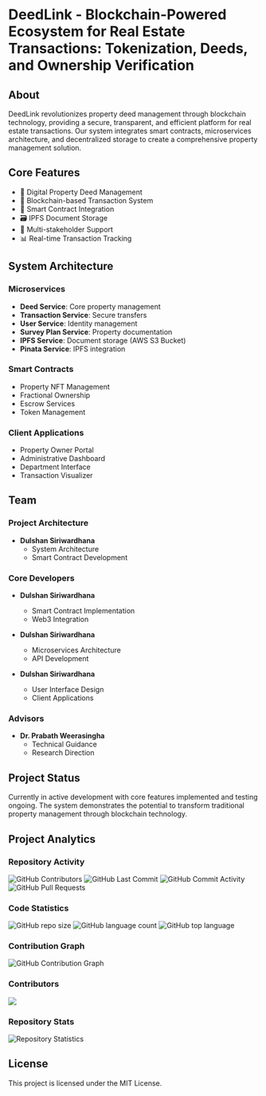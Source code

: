 # DeedLink - Blockchain-Powered Ecosystem for Real Estate Transactions: Tokenization, Deeds, and Ownership Verification

## About
DeedLink revolutionizes property deed management through blockchain technology, providing a secure, transparent, and efficient platform for real estate transactions. Our system integrates smart contracts, microservices architecture, and decentralized storage to create a comprehensive property management solution.

## Core Features
- 🏢 Digital Property Deed Management
- 🔗 Blockchain-based Transaction System
- 📄 Smart Contract Integration
- 🗃️ IPFS Document Storage
- 👥 Multi-stakeholder Support
- 📊 Real-time Transaction Tracking

## System Architecture
### Microservices
- **Deed Service**: Core property management
- **Transaction Service**: Secure transfers
- **User Service**: Identity management
- **Survey Plan Service**: Property documentation
- **IPFS Service**: Document storage (AWS S3 Bucket)
- **Pinata Service**: IPFS integration

### Smart Contracts
- Property NFT Management
- Fractional Ownership
- Escrow Services
- Token Management

### Client Applications
- Property Owner Portal
- Administrative Dashboard
- Department Interface
- Transaction Visualizer

## Team
### Project Architecture
- **Dulshan Siriwardhana**
  - System Architecture
  - Smart Contract Development

### Core Developers
- **Dulshan Siriwardhana**
  - Smart Contract Implementation
  - Web3 Integration

- **Dulshan Siriwardhana**
  - Microservices Architecture
  - API Development

- **Dulshan Siriwardhana**
  - User Interface Design
  - Client Applications

### Advisors
- **Dr. Prabath Weerasingha**
  - Technical Guidance
  - Research Direction

## Project Status
Currently in active development with core features implemented and testing ongoing. The system demonstrates the potential to transform traditional property management through blockchain technology.

## Project Analytics

### Repository Activity
![GitHub Contributors](https://img.shields.io/github/contributors/DeedLink/DeedLink)
![GitHub Last Commit](https://img.shields.io/github/last-commit/DeedLink/DeedLink)
![GitHub Commit Activity](https://img.shields.io/github/commit-activity/m/DeedLink/DeedLink)
![GitHub Pull Requests](https://img.shields.io/github/issues-pr/DeedLink/DeedLink)

### Code Statistics
![GitHub repo size](https://img.shields.io/github/repo-size/DeedLink/DeedLink)
![GitHub language count](https://img.shields.io/github/languages/count/DeedLink/DeedLink)
![GitHub top language](https://img.shields.io/github/languages/top/DeedLink/DeedLink)

### Contribution Graph
![GitHub Contribution Graph](https://activity-graph.herokuapp.com/graph?username=DeedLink&theme=github)

### Contributors
<a href="https://github.com/DeedLink/DeedLink/graphs/contributors">
  <img src="https://contrib.rocks/image?repo=DeedLink/DeedLink" />
</a>

### Repository Stats
![Repository Statistics](https://repobeats.axiom.co/api/embed/your-repobeats-id.svg "Repobeats analytics image")


## License
This project is licensed under the MIT License.
